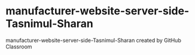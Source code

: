 # manufacturer-website-server-side-Tasnimul-Sharan
manufacturer-website-server-side-Tasnimul-Sharan created by GitHub Classroom
